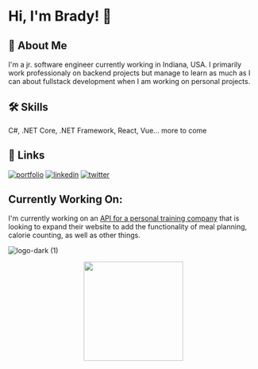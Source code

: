 
# Hi, I'm Brady! 👋


## 🚀 About Me
I'm a jr. software engineer currently working in Indiana, USA. I primarily work professionaly on backend projects but manage to learn as much as I can about fullstack development when I am working on personal projects.


## 🛠 Skills
C#, .NET Core, .NET Framework, React, Vue... more to come


## 🔗 Links
[![portfolio](https://img.shields.io/badge/my_portfolio-000?style=for-the-badge&logo=ko-fi&logoColor=white)](https://github.com/bradyscode)
[![linkedin](https://img.shields.io/badge/linkedin-0A66C2?style=for-the-badge&logo=linkedin&logoColor=white)](https://www.linkedin.com/in/bradystohler)
[![twitter](https://img.shields.io/badge/twitter-1DA1F2?style=for-the-badge&logo=twitter&logoColor=white)](https://twitter.com/bradyscode)


## Currently Working On:
I'm currently working on an [API for a personal training company](https://github.com/bradyscode/calorie-buddy-dot-net) that is looking to expand their website to add the functionality of meal planning, calorie counting, as well as other things.


![logo-dark (1)](https://user-images.githubusercontent.com/58865862/169107560-41e8e78b-e5b2-49b1-9858-5a88b907af5d.png)

<p align="center">
  <img width="60%" height="100%" style="display:inline;height:200px;width:auto;" align="center" src="https://github-readme-stats.vercel.app/api?username=bradyscode&count_private=true&theme=github_dark&show_icons=true" />
  </p>
